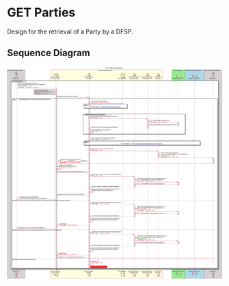 # GET Parties

Design for the retrieval of a Party by a DFSP.
    
## Sequence Diagram

![seq-acct-lookup-get-parties-7.2.0.svg](./assets/diagrams/sequence/seq-acct-lookup-get-parties-7.2.0.svg)
